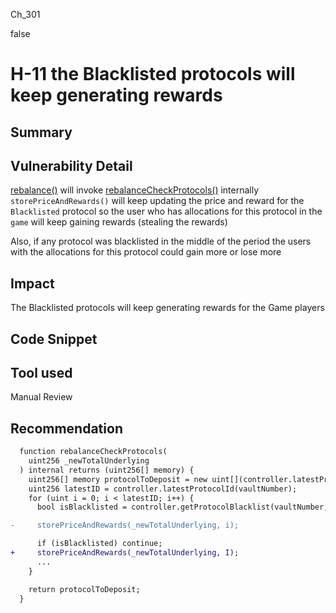 Ch_301

false

# H-11 the Blacklisted protocols will keep generating rewards

## Summary

## Vulnerability Detail
[rebalance()](https://github.com/sherlock-audit/2023-01-derby/blob/main/derby-yield-optimiser/contracts/Vault.sol#L135-L154) will invoke [rebalanceCheckProtocols()](https://github.com/sherlock-audit/2023-01-derby/blob/main/derby-yield-optimiser/contracts/Vault.sol#L178-L203) internally 
`storePriceAndRewards()`  will keep updating the price and reward for the `Blacklisted` protocol so the user who has allocations for this protocol in the `game` will keep gaining rewards (stealing the rewards)

Also, if any protocol was blacklisted in the middle of the period the users with the allocations for this protocol could gain more or lose more

## Impact
The Blacklisted protocols will keep generating rewards for the Game players 

## Code Snippet

## Tool used

Manual Review

## Recommendation
```diff
  function rebalanceCheckProtocols(
    uint256 _newTotalUnderlying
  ) internal returns (uint256[] memory) {
    uint256[] memory protocolToDeposit = new uint[](controller.latestProtocolId(vaultNumber));
    uint256 latestID = controller.latestProtocolId(vaultNumber);
    for (uint i = 0; i < latestID; i++) {
      bool isBlacklisted = controller.getProtocolBlacklist(vaultNumber, i);

-     storePriceAndRewards(_newTotalUnderlying, i);

      if (isBlacklisted) continue;
+     storePriceAndRewards(_newTotalUnderlying, I);
      ...
    }

    return protocolToDeposit;
  }
```